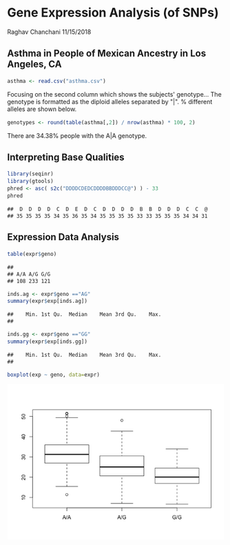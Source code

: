 Gene Expression Analysis (of SNPs)
================
Raghav Chanchani
11/15/2018

Asthma in People of Mexican Ancestry in Los Angeles, CA
-------------------------------------------------------

``` r
asthma <- read.csv("asthma.csv")
```

Focusing on the second column which shows the subjects' genotype... The genotype is formatted as the diploid alleles separated by "|". % different alleles are shown below.

``` r
genotypes <- round(table(asthma[,2]) / nrow(asthma) * 100, 2)
```

There are 34.38% people with the A|A genotype.

Interpreting Base Qualities
---------------------------

``` r
library(seqinr)
library(gtools)
phred <- asc( s2c("DDDDCDEDCDDDDBBDDDCC@") ) - 33
phred
```

    ##  D  D  D  D  C  D  E  D  C  D  D  D  D  B  B  D  D  D  C  C  @ 
    ## 35 35 35 35 34 35 36 35 34 35 35 35 35 33 33 35 35 35 34 34 31

Expression Data Analysis
------------------------

``` r
table(expr$geno)
```

    ## 
    ## A/A A/G G/G 
    ## 108 233 121

``` r
inds.ag <- expr$geno =="AG"
summary(expr$exp[inds.ag])
```

    ##    Min. 1st Qu.  Median    Mean 3rd Qu.    Max. 
    ## 

``` r
inds.gg <- expr$geno =="GG"
summary(expr$exp[inds.gg])
```

    ##    Min. 1st Qu.  Median    Mean 3rd Qu.    Max. 
    ## 

``` r
boxplot(exp ~ geno, data=expr) 
```

![](class14_files/figure-markdown_github/unnamed-chunk-10-1.png)
